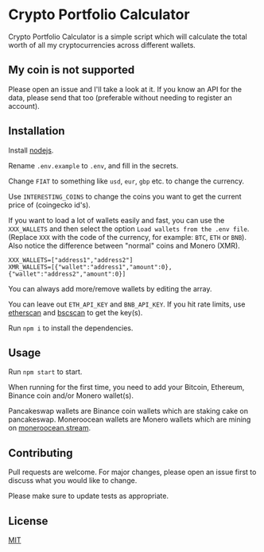# Crypto Portfolio Calculator

Crypto Portfolio Calculator is a simple script which will calculate the total worth of all my cryptocurrencies across different wallets.

## My coin is not supported

Please open an issue and I'll take a look at it. If you know an API for the data, please send that too (preferable without needing to register an account).

## Installation

Install [nodejs](https://nodejs.org/en/download/).

Rename `.env.example` to `.env`, and fill in the secrets.

Change `FIAT` to something like `usd`, `eur`, `gbp` etc. to change the currency.

Use `INTERESTING_COINS` to change the coins you want to get the current price of (coingecko id's).

If you want to load a lot of wallets easily and fast, you can use the `XXX_WALLETS` and then select the option `Load wallets from the .env file`. (Replace `XXX` with the code of the currency, for example: `BTC`, `ETH` or `BNB`). Also notice the difference between "normal" coins and Monero (XMR).
```
XXX_WALLETS=["address1","address2"]
XMR_WALLETS=[{"wallet":"address1","amount":0},{"wallet":"address2","amount":0}]
```
You can always add more/remove wallets by editing the array.

You can leave out `ETH_API_KEY` and `BNB_API_KEY`. If you hit rate limits, use [etherscan](https://etherscan.io/) and [bscscan](https://bscscan.com/) to get the key(s).

Run `npm i` to install the dependencies.

## Usage

Run `npm start` to start.

When running for the first time, you need to add your Bitcoin, Ethereum, Binance coin and/or Monero wallet(s).

Pancakeswap wallets are Binance coin wallets which are staking cake on pancakeswap. Moneroocean wallets are Monero wallets which are mining on [moneroocean.stream](https://moneroocean.stream/).

## Contributing
Pull requests are welcome. For major changes, please open an issue first to discuss what you would like to change.

Please make sure to update tests as appropriate.

## License
[MIT](https://choosealicense.com/licenses/mit/)
